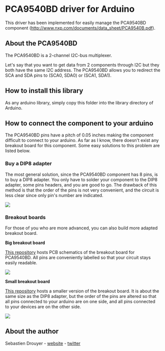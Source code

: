 # PCA9540BD driver for Arduino #
 
This driver has been implemented for easily manage the PCA9540BD component (http://www.nxp.com/documents/data_sheet/PCA9540B.pdf).

## About the PCA9540BD ##

The PCA9540BD is a 2-channel I2C-bus multiplexer.

Let's say that you want to get data from 2 components through I2C but they both have the same I2C address. The PCA9540BD allows you to redirect the SCA and SDA pins to (SCA0, SDA0) or (SCA1, SDA1).

## How to install this library ##

As any arduino library, simply copy this folder into the library directory of Arduino.

## How to connect the component to your arduino ##

The PCA9540BD pins have a pitch of 0.05 inches making the component difficult to connect to your arduino. As far as
I know, there doesn't exist any breakout board for this component. Some easy solutions to this problem are listed below.

### Buy a DIP8 adapter ###

The most general solution, since the PCA9540BD component has 8 pins, is to buy a DIP8 adapter. You only have to solder your component to
the DIP8 adapter, some pins headers, and you are good to go. The drawback of this method is that the order of the pins is not very
convenient, and the circuit is less clear since only pin's number are indicated.

<img src="http://sebastien.drouyer.com/images_for_projects_readme/PCA9540BD/DIP8.png" />

### Breakout boards ###

For those of you who are more advanced, you can also build more adapted breakout board.

**Big breakout board**

[This repository](https://github.com/sdrdis/PCA9540BD_big_breakout) hosts PCB schematics of the breakout board for PCA9540BD. All pins are conveniently labelled so that your circuit stays easily readable.

<img src="http://sebastien.drouyer.com/images_for_projects_readme/PCA9540BD/big_breakout.png" />

**Small breakout board**

[This repository](https://github.com/sdrdis/PCA9540BD_small_breakout) hosts a smaller version of the breakout board. It is about the same size as the DIP8 adapter, but the order of the pins are altered so that all pins connected to your arduino are on one side, and all pins connected to your devices are on the other side.

<img src="http://sebastien.drouyer.com/images_for_projects_readme/PCA9540BD/small_breakout.png" />

## About the author ##

Sebastien Drouyer - [website](http://sebastien.drouyer.com) - [twitter](https://twitter.com/sdrdis)